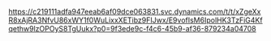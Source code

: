 https://c219111adfa947eeab6af09dce063831.svc.dynamics.com/t/t/xZgeXxR8xAjRA3NfvU86xWY1f0WuLixxXETibz9FIJwx/E9vofIsM6IpolHK3TzFiG4Kfqethw9lzOPOyS8TgUukx?p0=9f3ede9c-f4c6-45b9-af36-879234a04708
